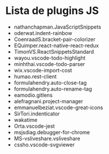 # Lista de plugins JS



- nathanchapman.JavaScriptSnippets
- oderwat.indent-rainbow
- CoenraadS.bracket-pair-colorizer
- EQuimper.react-native-react-redux
- TimonVS.ReactSnippetsStandard
- wayou.vscode-todo-highlight
- minhthai.vscode-todo-parser
- wix.vscode-import-cost
- humao.rest-client
- formulahendry.auto-close-tag
- formulahendry.auto-rename-tag
- eamodio.gitlens
- alefragnani.project-manager
- emmanuelbeziat.vscode-great-icons
- SirTori.indenticator
- wakatime
- Orta.vscode-jest
- msjsdiag.debugger-for-chrome
- MS-vsliveshare.vsliveshare
- cssho.vscode-svgviewer